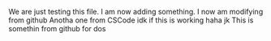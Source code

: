 We are just testing this file.
I am now adding something.
I now am modifying from github
Anotha one from CSCode idk if this is working haha jk
This is somethin from github
for dos
